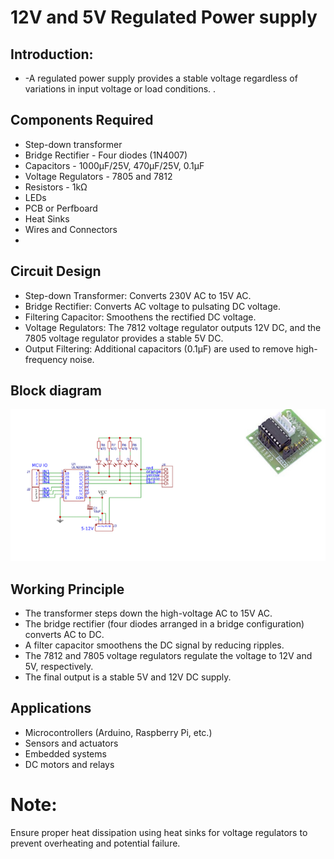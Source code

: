 
 # 12V and 5V Regulated Power supply

 ## Introduction:
 - -A regulated power supply  provides a stable voltage regardless of variations in input voltage or load conditions.
                                                                                                                                          .
## Components Required

- Step-down transformer 
- Bridge Rectifier - Four diodes (1N4007) 
- Capacitors - 1000µF/25V, 470µF/25V, 0.1µF
- Voltage Regulators - 7805  and 7812 
- Resistors - 1kΩ 
- LEDs
- PCB or Perfboard 
- Heat Sinks 
- Wires and Connectors
-  
## Circuit Design 

- Step-down Transformer: Converts 230V AC to 15V AC.
- Bridge Rectifier: Converts AC voltage to pulsating DC voltage.
- Filtering Capacitor: Smoothens the rectified DC voltage.
- Voltage Regulators: The 7812 voltage regulator outputs 12V DC, and the 7805 voltage regulator provides a stable 5V DC.
- Output Filtering: Additional capacitors (0.1µF) are used to remove high-frequency noise.

## Block diagram
![alt text](image-1.png)


## Working Principle

- The transformer steps down the high-voltage AC to 15V AC.
- The bridge rectifier (four diodes arranged in a bridge configuration) converts AC to DC.
- A filter capacitor smoothens the DC signal by reducing ripples.
- The 7812 and 7805 voltage regulators regulate the voltage to 12V and 5V, respectively.
- The final output is a stable 5V and 12V DC supply.
 
## Applications

- Microcontrollers (Arduino, Raspberry Pi, etc.)
- Sensors and actuators
- Embedded systems
- DC motors and relays
  
# Note:
Ensure proper heat dissipation using heat sinks for voltage regulators to prevent overheating and potential failure.
